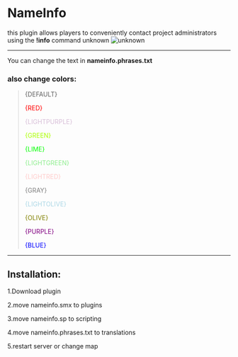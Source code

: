 # NameInfo
this plugin allows players to conveniently contact project administrators using the **!info** command unknown
![unknown](https://user-images.githubusercontent.com/72163193/158573443-381bb08b-cd61-4baf-8c01-131e4290da40.png)
___
You can change the text in **nameinfo.phrases.txt**
### **also change colors:**


>{DEFAULT} 
>
>
><span style="color:red">{RED}</span>
>
>
><span style="color:#D8BFD8">{LIGHTPURPLE}</span>
>
>
><span style="color:#AAFF00">{GREEN}</span>
>
>
><span style="color:#00FF00">{LIME} </span>
>
>
><span style="color:#90ee90">{LIGHTGREEN}</span>
>
>
><span style="color:#ffcccb">{LIGHTRED}</span>
>
>
><span style="color:#808080">{GRAY}</span>
>
>
><span style="color:#ADD8E6">{LIGHTOLIVE}</span>
>
>
><span style="color:#808000">{OLIVE}</span> 
>
>
><span style="color:#800080">{PURPLE} </span>
>
>
><span style="color:#0000FF">{BLUE}</span> 
___
## Installation:
 1.Download plugin 


 2.move nameinfo.smx to plugins 


 3.move nameinfo.sp to scripting 


 4.move nameinfo.phrases.txt to translations 


 5.restart server or change map